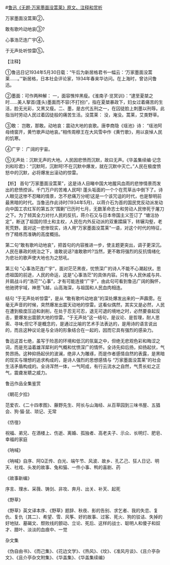 #[鲁迅《无题·万家墨面没蒿莱》原文、注释和赏析](https://www.vrrw.net/wx/9379.html)

万家墨面没蒿莱②，

敢有歌吟动地哀③?

心事浩茫连广宇④，

于无声处听惊雷⑤。

【注释】

①鲁迅日记1934年5月30日载：“午后为新居格君书一幅云：‘万家墨面没蒿莱……。’”新居格，日本社会评论家，1934年春来华访问。在上海时，曾访问鲁迅。

②墨面：可作两种解： 一，面容憔悴黑瘦。《淮南子·览冥训》：“逮至夏桀之时……美人挐首(蓬头)墨面而不容(不打扮)”，指在夏桀暴政下，妇女过着痛苦的生活，脸无光彩，又黑又瘦。二、墨，是古代五刑之一，在囚徒脸上刺墨以刑辱。此指当时劳动人民过着囚徒般的痛苦生活。没蒿莱： 没，淹没。蒿莱，艾类野草。

③敢： 岂敢，那敢。动地哀：震动大地的哀歌。唐李商隐《瑶池》诗： “瑶池阿母绮窗开，黄竹歌声动地哀。”相传周穆王在大风雪中作《黄竹歌》，用以哀悼人民的饥寒。

④广宇： 广阔的宇宙。

⑤无声处：沉默无声的大地。人民因悲愤而沉默，故曰无声。《华盖集续编·记念刘和珍君》：“沉默呵，沉默呵!不在沉默中爆发，就在沉默中灭亡。”人民在极度愤怒中的沉默，必将爆发出滚动的惊雷。



【析】 首句“万家墨面没蒿莱”，这是诗人目睹中国大地腥风血雨的悲惨情景而发出的悲愤控诉。千门万户的苦难人民呵! 蓬头垢面的一个个在荒草丛中倒下了。诗人眼见这惨不忍睹的情景，怎不悲痛万分呢!这是一个该咒诅的时代，也是黎明前最黑暗的时代。当鲁迅作此诗时(1934年5月)，以蒋介石为首的国民党反动派发动向中国工农红军的第五次“围剿”已历时七月，无数革命志士和劳动人民惨死于屠刀之下。为了倾其全力对付人民的反抗，蒋介石又与日本帝国主义签订了 “塘沽协定”，断送了祖国的领土和主权，人民在内外反动派的双重蹂躏下，转辗沟壑，老死荒野。面对这一悲惨现实，诗人用“万家墨面没蒿莱”一语，对这个时代的特征，作了精练而准确的高度概括。

第二句“敢有歌吟动地哀”，把首句的内容推进一步，使主题更突出，调子更深沉。人民在暴政的统治之下，谁敢说话?谁敢歌吟?当然，更不敢将强烈的反抗情绪化为悲壮的歌声使大地也为之怒吼。

第三句 “心事浩茫连广宇”，面对茫茫黑夜，忧愤深广的诗人不能不心潮起伏。思虑祖国的前途，人民的命运，这是“心事浩茫”的具体内容。只有与人民休戚与共、并肩战斗的“浩茫”“心事”，才有可能连接“广宇”，由此句可看到鲁迅广阔的胸怀，他驰骋宇域，神思飞越，山高海深，与祖国和人民血肉相连。

结句 “于无声处听惊雷”，是从 “敢有歌吟动地哀”的深处爆发出来的一声霹雳。在毫无声音的时候，突然爆发出震天动地的惊雷。这看似偶然，其实又是必然，人民在遭到极度压迫和剥削，在处于忍无可忍，退无可退的境地之时，必然要奋起反击，要爆发出震颤大地的惊雷。“于无声处”这一结句，是议论、是哲理，耐人思索、寻味;但它不是概念的，是通过比喻的艺术手法表达的，是用诗的语言说出的，而且这种议论是与全诗的形象结合在一起的，因而它具有强烈的感染力。

鲁迅这首七绝，虽写于险恶的环境和低沉的氛氤之中，但绝无悲观色彩和晦涩之词，而是充溢着雄浑犀利的气概和忧愤深广的情怀。全诗先抑后扬，抑扬起伏，气势昂扬。这种抑扬起伏的波澜，绝非人为雕琢，而是作者感情自然的表露，是黑暗的现实与理想的追求构成的，是诗人强烈的思想感情与 “万家墨面没蒿莱”的社会生活矛盾构成的。全诗浑然一体，一气呵成，有行云流水之自然，气贯长虹之正气，震聋发聩之威力。

鲁迅作品全集鉴赏

《朝花夕拾》

范爱农、《二十四孝图》、藤野先生、阿长与山海经、从百草园到三味书屋、五猖会、狗·猫·鼠、琐记、无常

《仿徨》

祝福、弟兄、在酒楼上、伤逝、离婚、孤独者、高老夫子、示众、长明灯、肥皂、幸福的家庭

《呐喊》

《呐喊》自序、阿Q正传、白光、端午节、风波、故乡、孔乙己、狂人日记、明天、社戏、头发的故事、兔和猫、一件小事、鸭的喜剧、药

《故事新编》

序言、理水、采薇、铸剑、非攻、奔月、出关、补天、起死

《野草》

《野草》英文译本序、《野草》题辞、秋夜、影的告别、求乞者、我的失恋、复仇、复仇〔其二〕、希望、雪、风筝、好的故事、过客、死火、狗的驳诘、失掉的好地狱、墓碣文、颓败线的颤动、立论、死后、这样的战士、聪明人和傻子和奴才、腊叶、淡淡的血痕中、一觉

杂文集

《伪自由书》、《而己集》、《花边文学》、《热风》、《坟》、《准风月谈》、《且介亭杂文》、《且介亭杂文附集》、《华盖集》、《华盖集续编》

